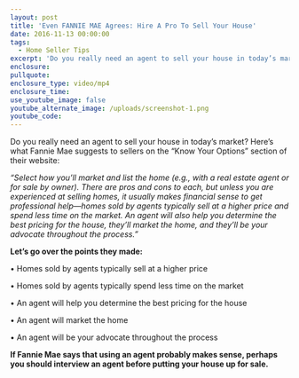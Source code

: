 ```yaml
---
layout: post
title: 'Even FANNIE MAE Agrees: Hire A Pro To Sell Your House'
date: 2016-11-13 00:00:00
tags:
  - Home Seller Tips
excerpt: 'Do you really need an agent to sell your house in today’s market? Here’s what Fannie Mae suggests to sellers on the “Know Your Options” section of their website:'
enclosure:
pullquote:
enclosure_type: video/mp4
enclosure_time:
use_youtube_image: false
youtube_alternate_image: /uploads/screenshot-1.png
youtube_code:
---
```



Do you really need an agent to sell your house in today’s market? Here’s what Fannie Mae suggests to sellers on the “Know Your Options” section of their website:

*“Select how you’ll market and list the home (e.g., with a real estate agent or for sale by owner). There are pros and cons to each, but unless you are experienced at selling homes, it usually makes financial sense to get professional help—homes sold by agents typically sell at a higher price and spend less time on the market. An agent will also help you determine the best pricing for the house, they’ll market the home, and they’ll be your advocate throughout the process.”*

**Let’s go over the points they made:**

• Homes sold by agents typically sell at a higher price

• Homes sold by agents typically spend less time on the market

• An agent will help you determine the best pricing for the house

• An agent will market the home

• An agent will be your advocate throughout the process

**If Fannie Mae says that using an agent probably makes sense, perhaps you should interview an agent before putting your house up for sale.**
